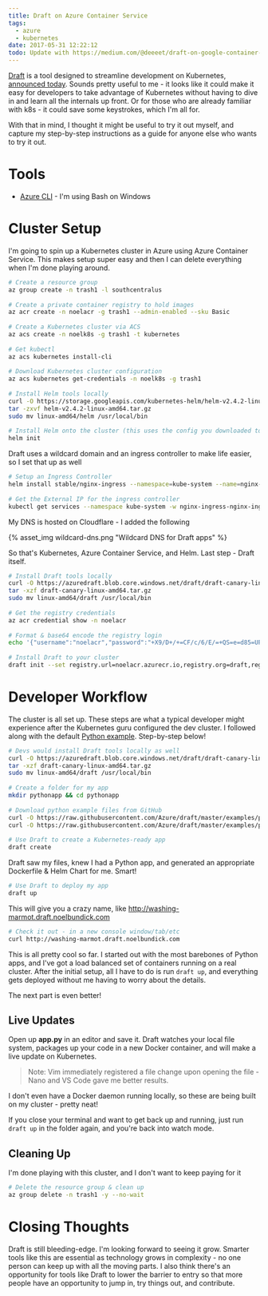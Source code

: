 ```yaml
---
title: Draft on Azure Container Service
tags:
  - azure
  - kubernetes
date: 2017-05-31 12:22:12
todo: Update with https://medium.com/@deeeet/draft-on-google-container-engine-f806aa42875c
---
```



[Draft](https://github.com/Azure/draft) is a tool designed to streamline development on Kubernetes, [announced today](https://azure.microsoft.com/en-us/blog/streamlining-kubernetes-development-with-draft/). Sounds pretty useful to me - it looks like it could make it easy for developers to take advantage of Kubernetes without having to dive in and learn all the internals up front. Or for those who are already familiar with k8s - it could save some keystrokes, which I'm all for. 

With that in mind, I thought it might be useful to try it out myself, and capture my step-by-step instructions as a guide for anyone else who wants to try it out.

# Tools

* [Azure CLI](https://docs.microsoft.com/en-us/cli/azure/install-azure-cli) - I'm using Bash on Windows

# Cluster Setup

I'm going to spin up a Kubernetes cluster in Azure using Azure Container Service. This makes setup super easy and then I can delete everything when I'm done playing around.

```bash
# Create a resource group
az group create -n trash1 -l southcentralus
 
# Create a private container registry to hold images
az acr create -n noelacr -g trash1 --admin-enabled --sku Basic
 
# Create a Kubernetes cluster via ACS
az acs create -n noelk8s -g trash1 -t kubernetes
 
# Get kubectl
az acs kubernetes install-cli
 
# Download Kubernetes cluster configuration
az acs kubernetes get-credentials -n noelk8s -g trash1
 
# Install Helm tools locally
curl -O https://storage.googleapis.com/kubernetes-helm/helm-v2.4.2-linux-amd64.tar.gz
tar -zxvf helm-v2.4.2-linux-amd64.tar.gz
sudo mv linux-amd64/helm /usr/local/bin
 
# Install Helm onto the cluster (this uses the config you downloaded to talk to the cluster)
helm init
```

Draft uses a wildcard domain and an ingress controller to make life easier, so I set that up as well

```bash
# Setup an Ingress Controller
helm install stable/nginx-ingress --namespace=kube-system --name=nginx-ingress
 
# Get the External IP for the ingress controller
kubectl get services --namespace kube-system -w nginx-ingress-nginx-ingress-controller
```

My DNS is hosted on Cloudflare - I added the following

{% asset_img wildcard-dns.png "Wildcard DNS for Draft apps" %}

So that's Kubernetes, Azure Container Service, and Helm. Last step - Draft itself.

```bash
# Install Draft tools locally
curl -O https://azuredraft.blob.core.windows.net/draft/draft-canary-linux-amd64.tar.gz
tar -xzf draft-canary-linux-amd64.tar.gz
sudo mv linux-amd64/draft /usr/local/bin
 
# Get the registry credentials
az acr credential show -n noelacr
 
# Format & base64 encode the registry login
echo '{"username":"noelacr","password":"+X9/D+/+=CF/c/6/E/=+QS=e=d85=UPB","email":"noelbundick@gmail.com"}' | base64 -w 0
 
# Install Draft to your cluster
draft init --set registry.url=noelacr.azurecr.io,registry.org=draft,registry.authtoken=eyJ1c2VybmFtZSI6Im5vYnVuIiwicGFzc3dvcmQiOiIrWDkvRCsvKz1DRi9jLzYvRS89K1FTPWU9ZDg1PVVQQiIsImVtYWlsIjoibm9idW5AbWljcm9zb2Z0LmNvbSJ9Cg==,basedomain=draft.noelbundick.com
```

# Developer Workflow

The cluster is all set up. These steps are what a typical developer might experience after the Kubernetes guru configured the dev cluster. I followed along with the default [Python example](https://github.com/Azure/draft/tree/master/examples/python). Step-by-step below!

```bash
# Devs would install Draft tools locally as well
curl -O https://azuredraft.blob.core.windows.net/draft/draft-canary-linux-amd64.tar.gz
tar -xzf draft-canary-linux-amd64.tar.gz
sudo mv linux-amd64/draft /usr/local/bin
 
# Create a folder for my app
mkdir pythonapp && cd pythonapp
 
# Download python example files from GitHub
curl -O https://raw.githubusercontent.com/Azure/draft/master/examples/python/app.py
curl -O https://raw.githubusercontent.com/Azure/draft/master/examples/python/requirements.txt
 
# Use Draft to create a Kubernetes-ready app
draft create
```

Draft saw my files, knew I had a Python app, and generated an appropriate Dockerfile & Helm Chart for me. Smart!

```bash
# Use Draft to deploy my app
draft up
```

This will give you a crazy name, like http://washing-marmot.draft.noelbundick.com

```bash 
# Check it out - in a new console window/tab/etc
curl http://washing-marmot.draft.noelbundick.com
```

This is all pretty cool so far. I started out with the most barebones of Python apps, and I've got a load balanced set of containers running on a real cluster. After the initial setup, all I have to do is run `draft up`, and everything gets deployed without me having to worry about the details. 

The next part is even better!

## Live Updates

Open up **app.py** in an editor and save it. Draft watches your local file system, packages up your code in a new Docker container, and will make a live update on Kubernetes. 

> Note: Vim immediately registered a file change upon opening the file - Nano and VS Code gave me better results.

I don't even have a Docker daemon running locally, so these are being built on my cluster - pretty neat!

If you close your terminal and want to get back up and running, just run `draft up` in the folder again, and you're back into watch mode.

## Cleaning Up

I'm done playing with this cluster, and I don't want to keep paying for it

```bash
# Delete the resource group & clean up
az group delete -n trash1 -y --no-wait
```

# Closing Thoughts

Draft is still bleeding-edge. I'm looking forward to seeing it grow. Smarter tools like this are essential as technology grows in complexity - no one person can keep up with all the moving parts. I also think there's an opportunity for tools like Draft to lower the barrier to entry so that more people have an opportunity to jump in, try things out, and contribute.